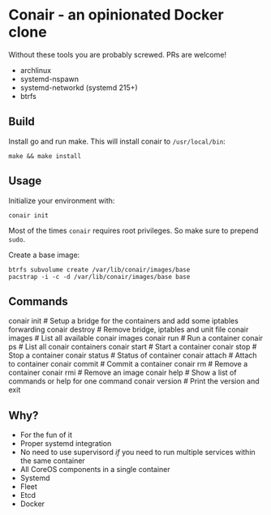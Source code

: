 # Conair - an opinionated Docker clone

Without these tools you are probably screwed. PRs are welcome!

 * archlinux
 * systemd-nspawn
 * systemd-networkd (systemd 215+)
 * btrfs

## Build

Install go and run make. This will install conair to `/usr/local/bin`:

```
make && make install
```

## Usage

Initialize your environment with:
```
conair init
```

Most of the times `conair` requires root privileges. So make sure to prepend `sudo`.

Create a base image:
```
btrfs subvolume create /var/lib/conair/images/base
pacstrap -i -c -d /var/lib/conair/images/base base
```

## Commands

conair init    # Setup a bridge for the containers and add some iptables forwarding
conair destroy # Remove bridge, iptables and unit file
conair images  # List all available conair images
conair run     # Run a container
conair ps      # List all conair containers
conair start   # Start a container
conair stop    # Stop a container
conair status  # Status of container
conair attach  # Attach to container
conair commit  # Commit a container
conair rm      # Remove a container
conair rmi     # Remove an image
conair help    # Show a list of commands or help for one command
conair version # Print the version and exit

## Why?

* For the fun of it
* Proper systemd integration
* No need to use supervisord _if_ you need to run multiple services within the same container
* All CoreOS components in a single container
 * Systemd
 * Fleet
 * Etcd
 * Docker
